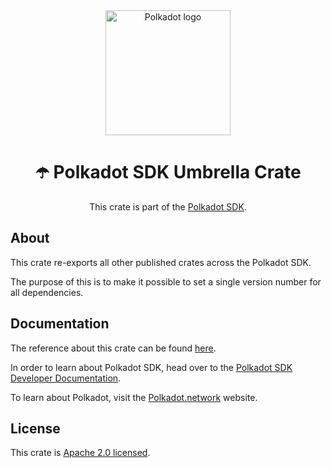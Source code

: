 <div align="center">

<img src="https://raw.githubusercontent.com/paritytech/polkadot-sdk/rzadp/readmes/docs/images/Polkadot_Logo_Horizontal_Pink_BlackOnWhite.png" alt="Polkadot logo" width="200">

# ☂️ Polkadot SDK Umbrella Crate

This crate is part of the [Polkadot SDK](https://github.com/paritytech/polkadot-sdk/).

</div>

## About

This crate re-exports all other published crates across the Polkadot SDK.

The purpose of this is to make it possible to set a single version number for all dependencies.

## Documentation

The reference about this crate can be found [here](https://paritytech.github.io/polkadot-sdk/master/polkadot_sdk).

In order to learn about Polkadot SDK, head over to the [Polkadot SDK Developer Documentation](https://paritytech.github.io/polkadot-sdk/master/polkadot_sdk_docs/index.html).

To learn about Polkadot, visit the [Polkadot.network](https://polkadot.network/) website.

## License

This crate is [Apache 2.0 licensed](https://spdx.org/licenses/Apache-2.0.html).
